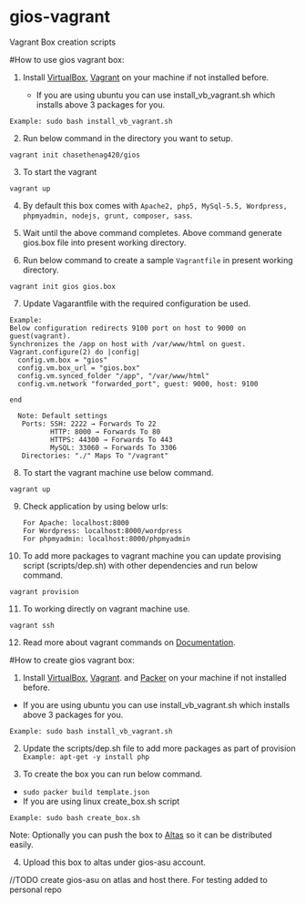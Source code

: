 # gios-vagrant
Vagrant Box creation scripts

#How to use gios vagrant box:

1. Install [VirtualBox](https://www.virtualbox.org/wiki/Downloads), [Vagrant](http://www.vagrantup.com/downloads.html) on your machine if not installed before.

   * If you are using ubuntu you can use install_vb_vagrant.sh which installs above 3 packages for you.

  `Example: sudo bash install_vb_vagrant.sh`

2. Run below command in the directory you want to setup.

  `vagrant init chasethenag420/gios`

3. To start the vagrant

  `vagrant up`

4. By default this box comes with `Apache2, php5, MySql-5.5, Wordpress, phpmyadmin, nodejs, grunt, composer, sass`.

5. Wait until the above command completes. Above command generate gios.box file into present working directory.

6. Run below command to create a sample `Vagrantfile` in present working directory.

  `vagrant init gios gios.box`

7. Update Vagarantfile with the required configuration be used.
  ```
  Example:
  Below configuration redirects 9100 port on host to 9000 on guest(vagrant).
  Synchronizes the /app on host with /var/www/html on guest.
  Vagrant.configure(2) do |config|
    config.vm.box = "gios"
    config.vm.box_url = "gios.box"
    config.vm.synced_folder "/app", "/var/www/html"
    config.vm.network "forwarded_port", guest: 9000, host: 9100

  end
```
```
  Note: Default settings
   Ports: SSH: 2222 → Forwards To 22
          HTTP: 8000 → Forwards To 80
          HTTPS: 44300 → Forwards To 443
          MySQL: 33060 → Forwards To 3306
   Directories: "./" Maps To "/vagrant"
   ```
8. To start the vagrant machine use below command.

  `vagrant up`

9. Check application by using below urls:

   ```
   For Apache: localhost:8000
   For Wordpress: localhost:8000/wordpress
   For phpmyadmin: localhost:8000/phpmyadmin
   ```

10. To add more packages to vagrant machine you can update provising script (scripts/dep.sh) with other dependencies and run below command.

 `vagrant provision`

11. To working directly on vagrant machine use.

  `vagrant ssh`

12. Read more about vagrant commands on [Documentation](http://docs.vagrantup.com/v2/).

#How to create gios vagrant box:

1. Install [VirtualBox](https://www.virtualbox.org/wiki/Downloads), [Vagrant](http://www.vagrantup.com/downloads.html). and [Packer](https://www.packer.io/) on your machine if not installed before.

  * If you are using ubuntu you can use install_vb_vagrant.sh which installs above 3 packages for you.

  `Example: sudo bash install_vb_vagrant.sh`

2. Update the scripts/dep.sh file to add more packages as part of provision
  `Example: apt-get -y install php`

3. To create the box you can run below command.

  * `sudo packer build template.json`
  * If you are using linux create_box.sh script

  `Example: sudo bash create_box.sh`

 Note: Optionally you can push the box to [Altas](https://atlas.hashicorp.com) so it can be distributed easily.

4. Upload this box to altas under gios-asu account.

//TODO create gios-asu on atlas and host there. For testing added to personal repo